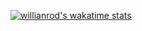 
[![willianrod's wakatime stats](https://github-readme-stats.vercel.app/api/wakatime?username=henriquegarcia_web)](https://github.com/anuraghazra/github-readme-stats)
